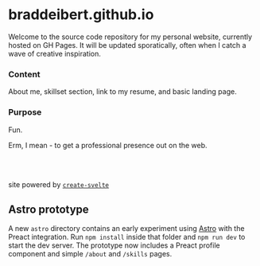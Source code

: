 # braddeibert.github.io

Welcome to the source code repository for my personal website, currently hosted on GH Pages. It will be updated sporatically, often when I catch a wave of creative inspiration.

### Content

About me, skillset section, link to my resume, and basic landing page.

### Purpose

Fun.

Erm, I mean - to get a professional presence out on the web.

<br/><br/>

site powered by [`create-svelte`](https://github.com/sveltejs/kit/tree/master/packages/create-svelte)

## Astro prototype

A new `astro` directory contains an early experiment using [Astro](https://astro.build) with the Preact integration. Run `npm install` inside that folder and `npm run dev` to start the dev server.
The prototype now includes a Preact profile component and simple `/about` and `/skills` pages.
